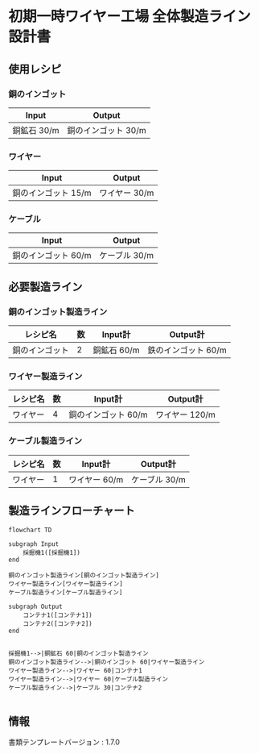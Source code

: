 # 初期一時ワイヤー工場 全体製造ライン設計書

## 使用レシピ
### 銅のインゴット
|Input|Output|
|---|---|
|銅鉱石 30/m|銅のインゴット 30/m|
### ワイヤー
|Input|Output|
|---|---|
|銅のインゴット 15/m|ワイヤー 30/m|
### ケーブル
|Input|Output|
|---|---|
|銅のインゴット 60/m|ケーブル 30/m|

## 必要製造ライン

### 銅のインゴット製造ライン
|レシピ名|数|Input計|Output計|
|---|---|---|---|
|銅のインゴット|2|銅鉱石 60/m|鉄のインゴット 60/m|

### ワイヤー製造ライン
|レシピ名|数|Input計|Output計|
|---|---|---|---|
|ワイヤー|4|銅のインゴット 60/m|ワイヤー 120/m|

### ケーブル製造ライン
|レシピ名|数|Input計|Output計|
|---|---|---|---|
|ワイヤー|1|ワイヤー 60/m|ケーブル 30/m|


## 製造ラインフローチャート
```mermaid
flowchart TD

subgraph Input
    採掘機1([採掘機1])
end

銅のインゴット製造ライン[銅のインゴット製造ライン]
ワイヤー製造ライン[ワイヤー製造ライン]
ケーブル製造ライン[ケーブル製造ライン]

subgraph Output
    コンテナ1([コンテナ1])
    コンテナ2([コンテナ2])
end


採掘機1-->|銅鉱石 60|銅のインゴット製造ライン
銅のインゴット製造ライン-->|銅のインゴット 60|ワイヤー製造ライン
ワイヤー製造ライン-->|ワイヤー 60|コンテナ1
ワイヤー製造ライン-->|ワイヤー 60|ケーブル製造ライン
ケーブル製造ライン-->|ケーブル 30|コンテナ2


```

## 情報
書類テンプレートバージョン : 1.7.0
